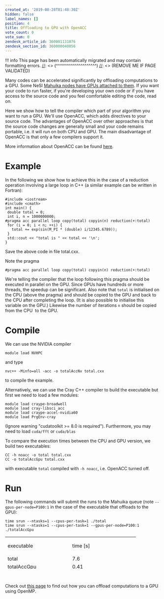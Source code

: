 ```yaml
---
created_at: '2019-08-28T01:48:30Z'
hidden: false
label_names: []
position: 4
title: Offloading to GPU with OpenACC
vote_count: 0
vote_sum: 0
zendesk_article_id: 360001131076
zendesk_section_id: 360000040056
---
```




[//]: <> (REMOVE ME IF PAGE VALIDATED)
[//]: <> (vvvvvvvvvvvvvvvvvvvv)
!!! info
    This page has been automatically migrated and may contain formatting errors.
[//]: <> (^^^^^^^^^^^^^^^^^^^^)
[//]: <> (REMOVE ME IF PAGE VALIDATED)

<p>Many codes can be accelerated significantly by offloading computations to a GPU. Some NeSI <a href="https://support.nesi.org.nz/hc/en-gb/articles/360001471955-GPU-use-on-NeSI" target="_self">Mahuika nodes have GPUs attached to them</a>. If you want your code to run faster, if you're developing your own code or if you have access to the source code and you feel comfortable editing the code, read on.</p>
<p>Here we show how to tell the compiler which part of your algorithm you want to run a GPU. We'll use OpenACC, which adds directives to your source code. The advantages of OpenACC over other approaches is that the source code changes are generally small and your code remains portable, i.e. it will run on both CPU and GPU. The main disadvantage of OpenACC is that only a few compilers support it. </p>
<p>More information about OpenACC can be found <a href="http://www.icl.utk.edu/~luszczek/teaching/courses/fall2016/cosc462/pdf/OpenACC_Fundamentals.pdf" target="_self">here</a>.</p>
<h1>Example</h1>
<p>In the following we show how to achieve this in the case of a reduction operation involving a large loop in C++ (a similar example can be written in Fortran):</p>
<pre><code>#include &lt;iostream&gt;<br>#include &lt;cmath&gt;<br>int main() {<br> double total = 0;<br> int i, n = 1000000000;<br>#pragma acc parallel loop copy(total) copyin(n) reduction(+:total)<br> for (i = 0; i &lt; n; ++i) {<br>   total += exp(sin(M_PI * (double) i/12345.6789));<br> }<br> std::cout &lt;&lt; "total is " &lt;&lt; total &lt;&lt; '\n';<br>}<br></code></pre>
<p>Save the above code in file total.cxx.</p>
<p>Note the pragma</p>
<pre><code>#pragma acc parallel loop copy(total) copyin(n) reduction(+:total)</code></pre>
<p>We're telling the compiler that the loop following this pragma should be executed in parallel on the GPU. Since GPUs have hundreds or more threads, the speedup can be significant. Also note that <code>total</code> is initialised on the CPU (above the pragma) and should be copied to the GPU and back to the CPU after completing the loop. (It is also possible to initialise this variable on the GPU.) Likewise the number of iterations <code>n</code> should be copied from the CPU  to the GPU. </p>
<h1>Compile</h1>
<p>We can use the NVIDIA compiler</p>
<p><code>module load NVHPC</code></p>
<p>and type</p>
<p><code>nvc++ -Minfo=all -acc -o totalAccNv total.cxx</code></p>
<p>to compile the example.</p>
<p>Alternatively, we can use the Cray C++ compiler to build the executable but first we need to load a few modules:</p>
<pre><code>module load craype-broadwell
module load cray-libsci_acc 
module load craype-accel-nvidia60 
module load PrgEnv-cray</code></pre>
<p>(Ignore warning "<span class="s1">cudatoolkit &gt;= 8.0 is required"). Furthermore, you may need to load <code>cuda/fft</code> or <code>cuda/blas</code><br></span></p>
<p>To compare the execution times between the CPU and GPU version, we build two executables:</p>
<pre><code>CC -h noacc -o total total.cxx<br>CC -o totalAccGpu total.cxx</code></pre>
<p>with executable <code>total</code> compiled with <code>-h noacc</code>, i.e. OpenACC turned off.</p>
<h1>Run</h1>
<p>The following commands will submit the runs to the Mahuika queue (note <code>--gpus-per-node=P100:1</code> in the case of the executable that offloads to the GPU):</p>
<pre><code>time srun --ntasks=1 --cpus-per-task=1 ./total
time srun --ntasks=1 --cpus-per-task=1 --gpus-per-node=P100:1 ./totalAccGpu</code></pre>
<table style="height: 104px;" width="417">
<tbody>
<tr>
<td style="width: 194.5px;">
<p>executable</p>
</td>
<td style="width: 199.5px;">time [s]</td>
</tr>
<tr>
<td style="width: 194.5px;">total</td>
<td style="width: 199.5px;">7.6</td>
</tr>
<tr>
<td style="width: 194.5px;">totalAccGpu</td>
<td style="width: 199.5px;">0.41</td>
</tr>
</tbody>
</table>
<p> </p>
<p>Check out <a href="https://support.nesi.org.nz/hc/en-gb/articles/360001127856-Offloading-to-GPU-with-OpenMP-" target="_self">this page</a> to find out how you can offload computations to a GPU using OpenMP.</p>
